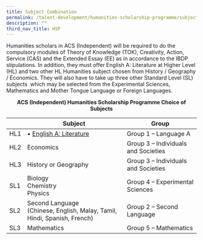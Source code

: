 ```yaml
---
title: Subject Combination
permalink: /talent-development/humanities-scholarship-programme/subject-combination/
description: ""
third_nav_title: HSP
---
```

Humanities scholars in ACS (Independent) will be required to do the compulsory modules of Theory of Knowledge (TOK), Creativity, Action, Service (CAS) and the Extended Essay (EE) as in accordance to the IBDP stipulations. In addition, they must offer English A: Literature at Higher Level (HL) and two other HL Humanities subject chosen from History / Geography / Economics. They will also have to take up three other Standard Level (SL) subjects  which may be selected from the Experimental Sciences, Mathematics and Mother Tongue Language or Foreign Languages.


<b><center>ACS (Independent) Humanities Scholarship Programme Choice of Subjects</center></b>

|     | Subject     | Group         |
|-----|----------------|----------|
| HL1 |  • [English A: Literature](https://www.acsindep.moe.edu.sg/wp-content/uploads/2022/02/IB-English-Literature-Brochure-2022.pdf)                                                       | Group 1 – Language A                |
| HL2 | Economics                                                                   | Group 3 – Individuals and Societies |
| HL3 | History or Geography                                                        | Group 3 – Individuals and Societies |
| SL1 | Biology<br>Chemistry<br>Physics                                             | Group 4 – Experimental Sciences     |
| SL2 | Second Language<br>(Chinese, English, Malay, Tamil, Hindi, Spanish, French) | Group 2 – Second Language           |
| SL3 | Mathematics                                                                 | Group 5 – Mathematics               |
